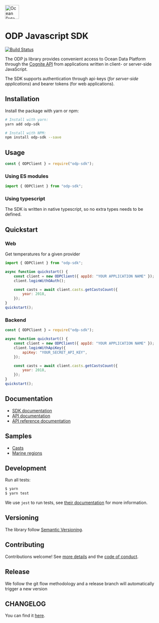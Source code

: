 <a href="https://www.oceandata.earth/">
<img src="https://stdevloginsitecdnendpoint.azureedge.net/assets/images/odp-logo-symbol.svg" width="auto" height="46px" alt="Ocean Data Foundation Logo" title="Ocean Data Foundation"> </a>

# ODP Javascript SDK

[![Build Status](https://dev.azure.com/oceandatafoundation/ODP/_apis/build/status/ODP-JavaScript-SDK-CI?branchName=master)](https://dev.azure.com/oceandatafoundation/ODP/_build/latest?definitionId=10&branchName=master)

The ODP js library provides convenient access to Ocean Data Platform through the [Cognite API](https://doc.cognitedata.com/dev/) from
applications written in client- or server-side JavaScript.

The SDK supports authentication through api-keys (_for server-side applications_) and bearer tokens (for web applications).

## Installation

Install the package with yarn or npm:

```sh
# Install with yarn:
yarn add odp-sdk

# Install with NPM:
npm install odp-sdk --save
```

## Usage

```js
const { ODPClient } = require("odp-sdk");
```

### Using ES modules

```js
import { ODPClient } from "odp-sdk";
```

### Using typescript

The SDK is written in native typescript, so no extra types needs to be defined.

## Quickstart

### Web

Get temperatures for a given provider

```js
import { ODPClient } from "odp-sdk";

async function quickstart() {
	const client = new ODPClient({ appId: "YOUR APPLICATION NAME" });
	client.loginWithOAuth();

	const casts = await client.casts.getCastsCount({
		year: 2018,
	});
}
quickstart();
```

### Backend

```js
const { ODPClient } = require("odp-sdk");

async function quickstart() {
	const client = new ODPClient({ appId: "YOUR APPLICATION NAME" });
	client.loginWithApiKey({
		apiKey: "YOUR_SECRET_API_KEY",
	});

	const casts = await client.casts.getCastsCount({
		year: 2018,
	});
}
quickstart();
```

## Documentation

-   [SDK documentation](./docs/README.md)
-   [API documentation](https://doc.cognitedata.com)
-   [API reference documentation](https://doc.cognitedata.com/api/v1)

## Samples

-   [Casts](./samples/casts.ts)
-   [Marine regions](./samples/marineRegions.ts)

## Development

Run all tests:

```sh
$ yarn
$ yarn test
```

We use `jest` to run tests, see [their documentation](https://github.com/facebook/jest) for more information.

## Versioning

The library follow [Semantic Versioning](https://semver.org/).

## Contributing

Contributions welcome! See [more details](./CONTRIBUTING.md) and the [code of conduct](./CODE_OF_CONDUCT.md).

## Release

We follow the git flow methodology and a release branch will automatically trigger a new version

## CHANGELOG

You can find it [here](./CHANGELOG.md).
